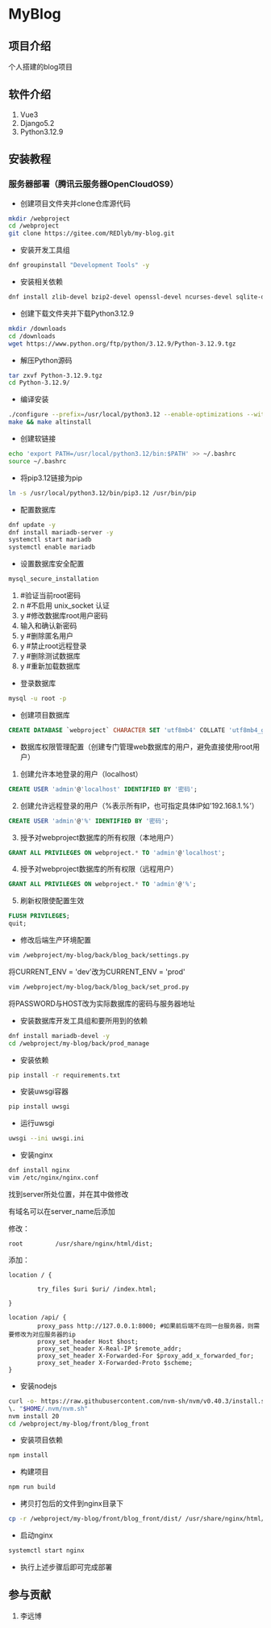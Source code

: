 # MyBlog

## 项目介绍
个人搭建的blog项目

## 软件介绍
1. Vue3
2. Django5.2
3. Python3.12.9


## 安装教程

### 服务器部署（腾讯云服务器OpenCloudOS9）

* 创建项目文件夹并clone仓库源代码
```bash
mkdir /webproject
cd /webproject
git clone https://gitee.com/REDlyb/my-blog.git
```
* 安装开发工具组
```bash
dnf groupinstall "Development Tools" -y
```
* 安装相关依赖
```bash
dnf install zlib-devel bzip2-devel openssl-devel ncurses-devel sqlite-devel readline-devel tk-devel libffi-devel xz-devel -y
```
* 创建下载文件夹并下载Python3.12.9
```bash
mkdir /downloads
cd /downloads
wget https://www.python.org/ftp/python/3.12.9/Python-3.12.9.tgz
```
* 解压Python源码
```bash
tar zxvf Python-3.12.9.tgz
cd Python-3.12.9/
```
* 编译安装
```bash
./configure --prefix=/usr/local/python3.12 --enable-optimizations --with-ensurepip=install
make && make altinstall
```
* 创建软链接
```bash
echo 'export PATH=/usr/local/python3.12/bin:$PATH' >> ~/.bashrc
source ~/.bashrc
```
* 将pip3.12链接为pip
```bash
ln -s /usr/local/python3.12/bin/pip3.12 /usr/bin/pip
```
* 配置数据库
```bash
dnf update -y
dnf install mariadb-server -y
systemctl start mariadb
systemctl enable mariadb
```
* 设置数据库安全配置
```bash
mysql_secure_installation
```
1. #验证当前root密码
2. n #不启用 unix_socket 认证
3. y #修改数据库root用户密码
4. 输入和确认新密码
5. y #删除匿名用户
6. y #禁止root远程登录
7. y #删除测试数据库
8. y #重新加载数据库

* 登录数据库
```bash
mysql -u root -p
```
* 创建项目数据库
```sql
CREATE DATABASE `webproject` CHARACTER SET 'utf8mb4' COLLATE 'utf8mb4_general_ci';
```
* 数据库权限管理配置（创建专门管理web数据库的用户，避免直接使用root用户）
1. 创建允许本地登录的用户（localhost）
```sql
CREATE USER 'admin'@'localhost' IDENTIFIED BY '密码';
```
2. 创建允许远程登录的用户（%表示所有IP，也可指定具体IP如'192.168.1.%'）
```sql
CREATE USER 'admin'@'%' IDENTIFIED BY '密码';
```
3. 授予对webproject数据库的所有权限（本地用户）
```sql
GRANT ALL PRIVILEGES ON webproject.* TO 'admin'@'localhost';
```
4. 授予对webproject数据库的所有权限（远程用户）
```sql
GRANT ALL PRIVILEGES ON webproject.* TO 'admin'@'%';
```
5. 刷新权限使配置生效
```sql
FLUSH PRIVILEGES;
quit;
```
* 修改后端生产环境配置
```bash
vim /webproject/my-blog/back/blog_back/settings.py
```
将CURRENT_ENV = 'dev'改为CURRENT_ENV = 'prod'
```bash
vim /webproject/my-blog/back/blog_back/set_prod.py
```
将PASSWORD与HOST改为实际数据库的密码与服务器地址
* 安装数据库开发工具组和要所用到的依赖
```bash
dnf install mariadb-devel -y
cd /webproject/my-blog/back/prod_manage
```
* 安装依赖
```bash
pip install -r requirements.txt
```
* 安装uwsgi容器
```bash
pip install uwsgi
```
* 运行uwsgi
```bash
uwsgi --ini uwsgi.ini
```
* 安装nginx
```bash
dnf install nginx
vim /etc/nginx/nginx.conf
```
找到server所处位置，并在其中做修改

有域名可以在server_name后添加

修改：
```nginx
root         /usr/share/nginx/html/dist;
```
添加：
```nginx
location / { 

        try_files $uri $uri/ /index.html;

}

location /api/ {
        proxy_pass http://127.0.0.1:8000; #如果前后端不在同一台服务器，则需要修改为对应服务器的ip
        proxy_set_header Host $host;
        proxy_set_header X-Real-IP $remote_addr;
        proxy_set_header X-Forwarded-For $proxy_add_x_forwarded_for;
        proxy_set_header X-Forwarded-Proto $scheme;
}
```
* 安装nodejs
```bash
curl -o- https://raw.githubusercontent.com/nvm-sh/nvm/v0.40.3/install.sh | bash
\. "$HOME/.nvm/nvm.sh"
nvm install 20
cd /webproject/my-blog/front/blog_front
```
* 安装项目依赖
```bash
npm install
```
* 构建项目
```bash
npm run build
```
* 拷贝打包后的文件到nginx目录下
```bash
cp -r /webproject/my-blog/front/blog_front/dist/ /usr/share/nginx/html/
```
* 启动nginx
```bash
systemctl start nginx
```
* 执行上述步骤后即可完成部署

## 参与贡献
1. 李远博